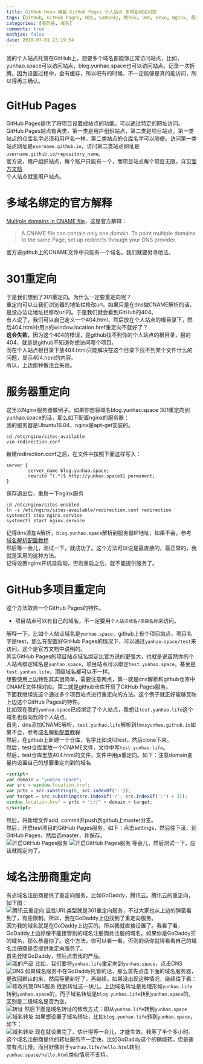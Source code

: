 ```yaml
---
title: GitHub Hexo 博客 GitHub Pages 个人站点 多域名绑定问题
tags: [GitHub, GitHub Pages, 域名, GoDaddy, 腾讯云, DNS, Hexo, Nginx, 服务器]
categories: [服务器, 域名]
comments: true
mathjax: false
date: 2018-07-01 23:19:54
---
```

我的个人站点托管在GitHub上，想要多个域名都能够正常访问站点，比如，yunhao.space可以访问站点，blog.yunhao.space也可以访问站点。记录一次折腾。因为设置过程中，会有缓存，所以吧有的时候，不一定能够是真的能访问，所以得再三确认。  

<!-- more -->

# GitHub Pages
GitHub Pages提供了将项目设置成站点的功能。可以通过特定的网址访问。  
GitHub Pages站点有两类，第一类是用户组织站点，第二类是项目站点。第一类站点的仓库名字必须和用户名一样，第二类站点的仓库名字可以随便。访问第一类站点网址是`username.github.io`，访问第二类站点网址是`username.github.io/repository_name`。  
官方说，用户组织站点，每个账户只能有一个，而项目站点每个项目无限。详见[官方文档](https://help.github.com/articles/troubleshooting-custom-domains/#reached-limit-for-user-or-organization-pages-site)  
个人站点就是用户站点。  

# 多域名绑定的官方解释
[Multiple domains in CNAME file](https://help.github.com/articles/troubleshooting-custom-domains/#multiple-domains-in-cname-file)，这是官方解释：  
> A CNAME file can contain only one domain. To point multiple domains to the same Page, set up redirects through your DNS provider.  

官方说github上的CNAME文件中只能有一个域名。我们就要另寻他法。  

# 301重定向
于是我们想到了301重定向。为什么一定要重定向呢？  
重定向可以让我们浏览器的地址栏修改url。如果只是在dns做CNAME解析的话，是没办法让地址栏修改url的。于是我们就会看到GitHub的404。  
有人说了，我们可以自己定义一个404.html，然后放在个人站点的根目录下，然后404.html中用js的window.location.href重定向不就好了？  
__这会失败__，因为这个404的错误，是github找不到你的个人站点的根目录，报的404，就是说github不知道你想访问哪个项目。  
而在个人站点根目录下放404.html只能解决在这个目录下找不到某个文件什么的问题，显示404.html的内容。  
所以，上边那种做法会失败。  

# 服务器重定向
这里以Nginx服务器做例子。如果你想将域名blog.yunhao.space 301重定向到 yunhao.space的话，那么如下配置nginx的服务器：  
我的服务器是Ubuntu16.04，nginx是apt-get安装的。  
```
cd /etc/nginx/sites-available
vim redirection.conf
```
新建redirection.conf之后，在文件中按照下面这样写入：  
```
server {
        server_name blog.yunhao.space;
        rewrite ^(.*)$ http://yunhao.space$1 permanent;
}
```
保存退出后，重启一下nginx服务  
```
cd /etc/nginx/sites-enabled
ln -s /etc/nginx/sites-available/redirection.conf redirection
systemctl stop nginx.service
systemctl start nginx.service
```
记得dns添加A解析，`blog.yunhao.space`解析到服务器IP地址，如果不会，参考[域名解析配置教程](/2018/07/01/domain-name-parsing-setting-tutor/)  
然后等一会儿，测试一下，就成功了。这个方法可以说是最直接的，最正常的，我就是采用的这种方法。  
记得设置nginx开机自启动，否则重启之后，就不能提供服务了。  

# GitHub多项目重定向
这个方法取自一个GitHub Pages的特性。  
* 项目站点可以有自己的域名，不一定要用`个人站点域名/项目名称`来访问。  

解释一下，比如个人站点域名是`yunhao.space`，github上有个项目站点，项目名字是test，那么在配置好GitHub Pages的情况下，可以通过`yunhao.space/test`来访问。这个是官方文档中说明的。  
其实GitHub Pages的项目站点域名绑定比官方说的更强大，也就是说虽然你的个人站点绑定域名是`yunhao.space`，项目站点可以绑定`test.yunhao.space`，甚至是`test.yunhao.life`，顶级域名都可以不一样。  
想要使用上边特性其实很简单，需要注意两点，第一就是dns解析和github仓库中CNAME文件相对应。第二就是github仓库开启了GitHub Pages服务。  
下面我继续说这个通过多个项目站点进行重定向的方法。这个例子就正好能够反映上边这个GitHub Pages的特性。  
比如现在我的`yunhao.space`已经绑定了个人站点，我想让`test.yunhao.life`这个域名也指向我的个人站点。  
首先，dns添加CNAME解析，`test.yunhao.life`解析到`lmnsyunhao.github.io`如果不会，参考[域名解析配置教程](/2018/07/01/domain-name-parsing-setting-tutor/)  
然后，在github上新建一个仓库，名字比如说叫test。然后clone下来。  
然后，test仓库里放一个CNAME文件，文件中写`test.yunhao.life`。  
然后，test仓库里放404.html的文件。文件中用js重定向。如下：注意domain变量内设置自己的想要重定向到的域名  
```html
<script>
var domain = "yunhao.space";
var src = window.location.href;
var prtc = src.substring(0, src.indexOf(':'));
var target = src.substring(src.indexOf('/', src.indexOf(':') + 3));
window.location.href = prtc + "://" + domain + target;
</script>
```
然后，将新增文件add, commit并push到github上master分支。  
然后，开启test项目的GitHub Pages服务。如下：点击settings，然后往下滚，到GitHub Pages，然后选master，并保存。  
![开启GitHub Pages服务](http://images.yunhao.space/pica/github-blog-multiple-domain-bundling-issue/2.png)
![开启GitHub Pages服务](http://images.yunhao.space/pica/github-blog-multiple-domain-bundling-issue/3.png)
等会儿，然后测试一下，应该就能定向了。  

# 域名注册商重定向
有点域名注册商提供了重定向服务，比如GoDaddy，腾讯云。腾讯云的重定向，如下图：  
![腾讯云重定向](http://images.yunhao.space/pica/github-blog-multiple-domain-bundling-issue/1.png)
显性URL类型就是301重定向服务，不过大家也从上边的弹窗看到了，有些限制。所以，我在GoDaddy上边找到了重定向服务。  
因为我的域名就是在GoDaddy上边买的。所以我就直接设置了。我看了看，GoDaddy上边好像不能接管别的域名注册商处注册的域名。如果你是GoDaddy买的域名，那么恭喜你了。这个方法，你可以看一看，否则的话你就得看看自己的域名注册商是否提供重定向服务了。  
首先登陆GoDaddy，然后点击我的产品。  
![我的产品](http://images.yunhao.space/pica/github-blog-multiple-domain-bundling-issue/4.png)
比如，我们要将`yunhao.life`重定向到`yunhao.space`，点击DNS  
![DNS](http://images.yunhao.space/pica/github-blog-multiple-domain-bundling-issue/5.png)
如果域名服务不在GoDaddy托管的话，那么首先点击下面的域名服务器，更改回默认的来，然后等更新好了，再继续。如果没出现这种情况，继续往下看：  
![修改托管DNS服务](http://images.yunhao.space/pica/github-blog-multiple-domain-bundling-issue/6.png)
找到转址这一块儿。上边域名转址是处理形如`yunhao.life`转到`yunhao.space`的，而子域名转址是`blog.yunhao.life`转到`yunhao.space`的，区别是二级域名是否为空。  
![转址](http://images.yunhao.space/pica/github-blog-multiple-domain-bundling-issue/7.png)
然后下面是域名转址的修改方式：即从`yunhao.life`转到`yunhao.space`  
![域名转址](http://images.yunhao.space/pica/github-blog-multiple-domain-bundling-issue/8.png)
如果想设置子域名转址，比如`blog.yunhao.life`转到`yunhao.space`，如下：  
![域名转址](http://images.yunhao.space/pica/github-blog-multiple-domain-bundling-issue/9.png)
现在就设置完了，估计得等一会儿，才能生效。我等了半个多小时。这个域名注册商提供的转址服务不一定快。比如GoDaddy这个的确能转。但是速度有点儿慢。而且好像对于`yunhao.life/hello.html`转到`yunhao.space/hello.html`类似情况不支持。  